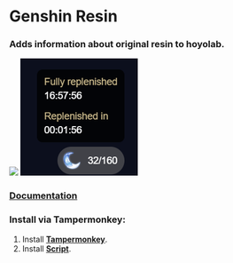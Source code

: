 # Genshin Resin

### Adds information about original resin to hoyolab.

<img src="https://shields.io/badge/version-v1.0-blue">

<img src="github/images/preview.png">

### <a href="https://genshin-api.superzombi.repl.co/docs" target="_blank">Documentation</a>

### Install via Tampermonkey:
1. Install **[Tampermonkey](https://www.tampermonkey.net/)**.
2. Install **[Script](https://raw.githubusercontent.com/SuperZombi/genshin-resin-api/main/genshin-resin.user.js)**.
